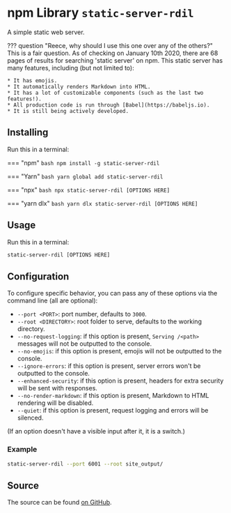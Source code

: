 # npm Library `static-server-rdil`

A simple static web server.

??? question "Reece, why should I use this one over any of the others?"
    This is a fair question. As of checking on January 10th 2020, there
    are 68 pages of results for searching 'static server' on npm. This
    static server has many features, including (but not limited to):

    * It has emojis.
    * It automatically renders Markdown into HTML.
    * It has a lot of customizable components (such as the last two features!).
    * All production code is run through [Babel](https://babeljs.io).
    * It is still being actively developed.

## Installing

Run this in a terminal:

=== "npm"
    ```bash
    npm install -g static-server-rdil
    ```

=== "Yarn"
    ```bash
    yarn global add static-server-rdil
    ```

=== "npx"
    ```bash
    npx static-server-rdil [OPTIONS HERE]
    ```

=== "yarn dlx"
    ```bash
    yarn dlx static-server-rdil [OPTIONS HERE]
    ```

## Usage

Run this in a terminal:

```bash
static-server-rdil [OPTIONS HERE]
```

## Configuration

To configure specific behavior, you can pass any of these options via the command line (all are optional):

* `--port <PORT>`: port number, defaults to `3000`.
* `--root <DIRECTORY>`: root folder to serve, defaults to the working directory.
* `--no-request-logging`: if this option is present, `Serving /<path>` messages will not be outputted to the console.
* `--no-emojis`: if this option is present, emojis will not be outputted to the console.
* `--ignore-errors`: if this option is present, server errors won't be outputted to the console.
* `--enhanced-security`: if this option is present, headers for extra security will be sent with responses.
* `--no-render-markdown`: if this option is present, Markdown to HTML rendering will be disabled.
* `--quiet`: if this option is present, request logging and errors will be silenced.

(If an option doesn't have a visible input after it, it is a switch.)

### Example

```bash
static-server-rdil --port 6001 --root site_output/
```

## Source

The source can be found [on GitHub](https://github.com/rdilweb/static-server).
